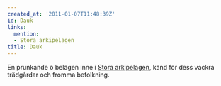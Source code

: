 ```yaml
---
created_at: '2011-01-07T11:48:39Z'
id: Dauk
links:
  mention:
  - Stora arkipelagen
title: Dauk
---
```


En prunkande ö belägen inne i [Stora arkipelagen], känd för dess vackra trädgårdar och fromma
befolkning.

  [Stora arkipelagen]: Stora_arkipelagen
